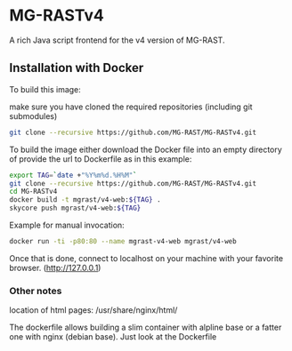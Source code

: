 MG-RASTv4
=========

A rich Java script frontend for the v4 version of MG-RAST.


## Installation with Docker ##

To build this image:

make sure you have cloned the required repositories (including git submodules)

```bash
git clone --recursive https://github.com/MG-RAST/MG-RASTv4.git
```

To build the image either download the Docker file into an empty directory of provide the url to Dockerfile as in this example:

```bash
export TAG=`date +"%Y%m%d.%H%M"`
git clone --recursive https://github.com/MG-RAST/MG-RASTv4.git
cd MG-RASTv4
docker build -t mgrast/v4-web:${TAG} .
skycore push mgrast/v4-web:${TAG}
```

Example for manual invocation:
```bash
docker run -ti -p80:80 --name mgrast-v4-web mgrast/v4-web
```

Once that is done, connect to localhost on your machine with your favorite browser. (http://127.0.0.1)

### Other notes ###


location of html pages: /usr/share/nginx/html/

The dockerfile allows building a slim container with alpline base or a fatter one with nginx (debian base). Just look at the Dockerfile


